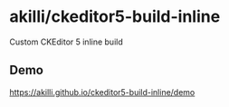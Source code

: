 # akilli/ckeditor5-build-inline

Custom CKEditor 5 inline build

## Demo

https://akilli.github.io/ckeditor5-build-inline/demo
